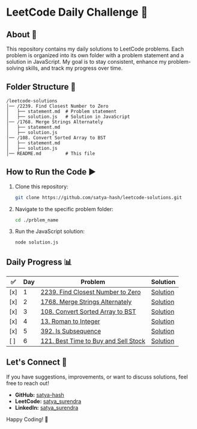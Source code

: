 # LeetCode Daily Challenge 🚀

## About 📌

This repository contains my daily solutions to LeetCode problems. Each problem is organized into its own folder with a problem statement and a solution in JavaScript. My goal is to stay consistent, enhance my problem-solving skills, and track my progress over time.

## Folder Structure 📂

```
/leetcode-solutions
│── /2239. Find Closest Number to Zero
│   ├── statement.md  # Problem statement
│   ├── solution.js   # Solution in JavaScript
│── /1768. Merge Strings Alternately
│   ├── statement.md
│   ├── solution.js
│── /108. Convert Sorted Array to BST
│   ├── statement.md
│   ├── solution.js
│── README.md         # This file
```

## How to Run the Code ▶️

1. Clone this repository:
   ```sh
   git clone https://github.com/satya-hash/leetcode-solutions.git
   ```
2. Navigate to the specific problem folder:
   ```sh
   cd ./prblem_name
   ```
3. Run the JavaScript solution:
   ```sh
   node solution.js
   ```

## Daily Progress 📊

| ✅  | Day | Problem                                                                                                 | Solution                                                                   |
| --- | --- | ------------------------------------------------------------------------------------------------------- | -------------------------------------------------------------------------- |
| [x] | 1   | [2239. Find Closest Number to Zero](2239.%20Find%20Closest%20Number%20to%20Zero/statement.md)           | [Solution](2239.%20Find%20Closest%20Number%20to%20Zero/solution.js)        |
| [x] | 2   | [1768. Merge Strings Alternately](1768.%20Merge%20Strings%20Alternately/statement.md)                   | [Solution](1768.%20Merge%20Strings%20Alternately/solution.js)              |
| [x] | 3   | [108. Convert Sorted Array to BST](108.%20Convert%20Sorted%20Array%20to%20BST/statement.md)             | [Solution](108.%20Convert%20Sorted%20Array%20to%20BST/solution.js)         |
| [x] | 4   | [13. Roman to Integer](13.%20Roman%20to%20Integer/statement.md)                                         | [Solution](13.%20Roman%20to%20Integer/solution.js)                         |
| [x] | 5   | [392. Is Subsequence](392.%20Is%20Subsequence/statement.md)                                             | [Solution](392.%20Is%20Subsequence/solution.js)                            |
| [ ] | 6   | [121. Best Time to Buy and Sell Stock](121.%20Best%20Time%20to%20Buy%20and%20Sell%20Stock/statement.md) | [Solution](121.%20Best%20Time%20to%20Buy%20and%20Sell%20Stock/solution.js) |

## Let's Connect 🤝

If you have suggestions, improvements, or want to discuss solutions, feel free to reach out!

- **GitHub:** [satya-hash](https://github.com/satya-hash)
- **LeetCode:** [satya_surendra](https://leetcode.com/u/satya_surendra/)
- **LinkedIn:** [satya_surendra](https://www.linkedin.com/in/satya-surendra/)

Happy Coding! 🚀
